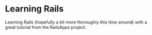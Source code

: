 Learning Rails
==

Learning Rails (hopefully a bit more thoroughly this time around) with a great tutorial from the RailsApps project. 